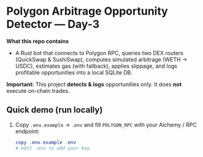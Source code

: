 # Polygon Arbitrage Opportunity Detector — Day-3

**What this repo contains**
- A Rust bot that connects to Polygon RPC, queries two DEX routers (QuickSwap & SushiSwap),
  computes simulated arbitrage (WETH → USDC), estimates gas (with fallback), applies slippage,
  and logs profitable opportunities into a local SQLite DB.

**Important:** This project **detects & logs** opportunities only. It does **not** execute on-chain trades.

## Quick demo (run locally)
1. Copy `.env.example` → `.env` and fill `POLYGON_RPC` with your Alchemy / RPC endpoint:
   ```powershell
   copy .env.example .env
   # edit .env to add your key
